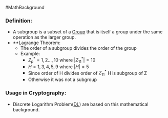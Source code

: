 #MathBackground 
### Definition:
- A subgroup is a subset of a [Group](Group.md) that is itself a group under the same operation as the larger group.
- **Lagrange Theorem:
	- The order of a subgroup divides the order of the group
	- Example:
		- $Z_p^* = {1,2 \dots,10}$ where $|Z_{11}^*| = 10$ 
		- $H = {1,3,4,5,9}$ where $|H| = 5$
		- Since order of H divides order of $Z_{11}^*$ H is subgroup of Z
		- Otherwise it was not a subgroup
### Usage in Cryptography:
- Discrete Logarithm Problem([DL](DL)) are based on this mathematical background.